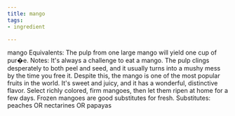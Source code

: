 ```yaml
---
title: mango
tags:
- ingredient

---
```

mango Equivalents: The pulp from one large mango will yield one cup of pur�e. Notes: It's always a challenge to eat a mango. The pulp clings desperately to both peel and seed, and it usually turns into a mushy mess by the time you free it. Despite this, the mango is one of the most popular fruits in the world. It's sweet and juicy, and it has a wonderful, distinctive flavor. Select richly colored, firm mangoes, then let them ripen at home for a few days. Frozen mangoes are good substitutes for fresh. Substitutes: peaches OR nectarines OR papayas
